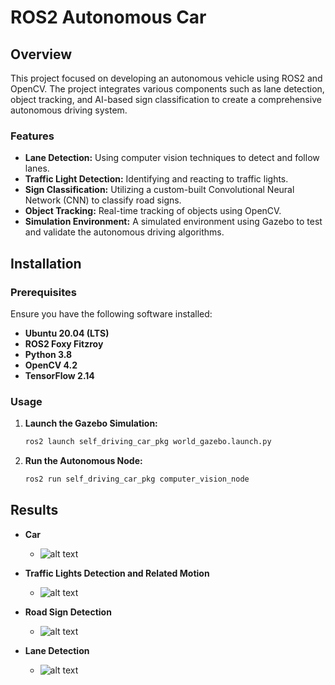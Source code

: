 # ROS2 Autonomous Car


## Overview

This project focused on developing an autonomous vehicle using ROS2 and OpenCV. The project integrates various components such as lane detection, object tracking, and AI-based sign classification to create a comprehensive autonomous driving system.

### Features

- **Lane Detection:** Using computer vision techniques to detect and follow lanes.
- **Traffic Light Detection:** Identifying and reacting to traffic lights.
- **Sign Classification:** Utilizing a custom-built Convolutional Neural Network (CNN) to classify road signs.
- **Object Tracking:** Real-time tracking of objects using OpenCV.
- **Simulation Environment:** A simulated environment using Gazebo to test and validate the autonomous driving algorithms.

## Installation

### Prerequisites

Ensure you have the following software installed:

- **Ubuntu 20.04 (LTS)**
- **ROS2 Foxy Fitzroy**
- **Python 3.8**
- **OpenCV 4.2**
- **TensorFlow 2.14**

### Usage

1. **Launch the Gazebo Simulation:**

   ```sh
   ros2 launch self_driving_car_pkg world_gazebo.launch.py

2. **Run the Autonomous Node:**

   ```sh
   ros2 run self_driving_car_pkg computer_vision_node

## Results
* **Car**
  -  ![alt text](https://github.com/FazilMammadli/Ros2_Autonomous_Car/blob/master/results/the_car.gif)
    
* **Traffic Lights Detection and Related Motion**
  -  ![alt text](https://github.com/FazilMammadli/Ros2_Autonomous_Car/blob/master/results/trafficlight.gif)
 
 
* **Road Sign Detection**
  -  ![alt text](https://github.com/FazilMammadli/Ros2_Autonomous_Car/blob/master/results/sign.gif)

* **Lane Detection**
  -  ![alt text](https://github.com/FazilMammadli/Ros2_Autonomous_Car/blob/master/results/lane_detection.gif)
